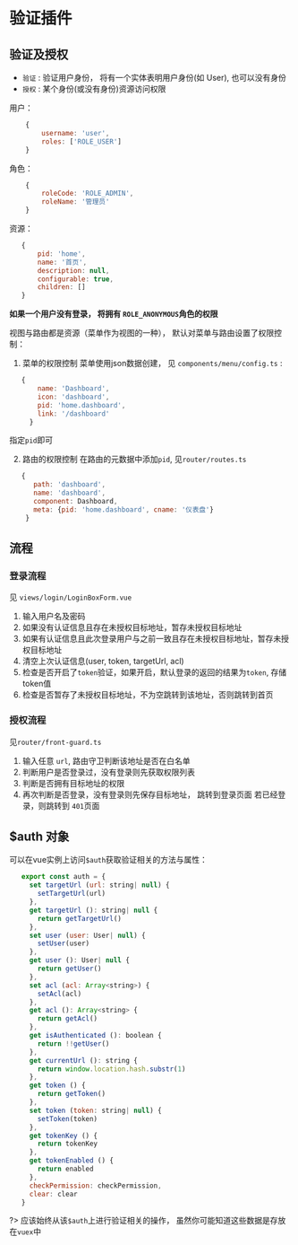# 验证插件

## 验证及授权

- `验证` : 验证用户身份， 将有一个实体表明用户身份(如 User), 也可以没有身份
- `授权` : 某个身份(或没有身份)资源访问权限

用户：

```js
    {
        username: 'user',
        roles: ['ROLE_USER']
    }
```

角色：

```js
    {
        roleCode: 'ROLE_ADMIN',
        roleName: '管理员'
    }
```

资源：

```js
   {
       pid: 'home',
       name: '首页',
       description: null,
       configurable: true,
       children: []
   }
```

**如果一个用户没有登录， 将拥有 `ROLE_ANONYMOUS`角色的权限**

视图与路由都是资源（菜单作为视图的一种）， 默认对菜单与路由设置了权限控制：
1. 菜单的权限控制
 菜单使用json数据创建， 见 `components/menu/config.ts` :

 ```js
    {
        name: 'Dashboard',
        icon: 'dashboard',
        pid: 'home.dashboard',
        link: '/dashboard'
      }
 ```

 指定`pid`即可

2. 路由的权限控制
    在路由的元数据中添加`pid`, 见`router/routes.ts`

 ```js
    {
       path: 'dashboard',
       name: 'dashboard',
       component: Dashboard,
       meta: {pid: 'home.dashboard', cname: '仪表盘'}
     }
 ```

 ## 流程

 ### 登录流程

 见 `views/login/LoginBoxForm.vue`
 1. 输入用户名及密码
 2. 如果没有认证信息且存在未授权目标地址，暂存未授权目标地址
 3. 如果有认证信息且此次登录用户与之前一致且存在未授权目标地址，暂存未授权目标地址
 4. 清空上次认证信息(user, token, targetUrl, acl)
 5. 检查是否开启了`token`验证，如果开启，默认登录的返回的结果为`token`,
 存储token值
 6. 检查是否暂存了未授权目标地址，不为空跳转到该地址，否则跳转到首页

 ### 授权流程

 见`router/front-guard.ts`
 1. 输入任意 `url`, 路由守卫判断该地址是否在白名单
 2. 判断用户是否登录过，没有登录则先获取权限列表
 3. 判断是否拥有目标地址的权限
 4. 再次判断是否登录，没有登录则先保存目标地址， 跳转到登录页面
 若已经登录，则跳转到 `401`页面

 ## $auth 对象

 可以在vue实例上访问`$auth`获取验证相关的方法与属性：

  ```js
     export const auth = {
       set targetUrl (url: string| null) {
         setTargetUrl(url)
       },
       get targetUrl (): string| null {
         return getTargetUrl()
       },
       set user (user: User| null) {
         setUser(user)
       },
       get user (): User| null {
         return getUser()
       },
       set acl (acl: Array<string>) {
         setAcl(acl)
       },
       get acl (): Array<string> {
         return getAcl()
       },
       get isAuthenticated (): boolean {
         return !!getUser()
       },
       get currentUrl (): string {
         return window.location.hash.substr(1)
       },
       get token () {
         return getToken()
       },
       set token (token: string| null) {
         setToken(token)
       },
       get tokenKey () {
         return tokenKey
       },
       get tokenEnabled () {
         return enabled
       },
       checkPermission: checkPermission,
       clear: clear
     }
  ```

?> 应该始终从该`$auth`上进行验证相关的操作，
    虽然你可能知道这些数据是存放在`vuex`中
